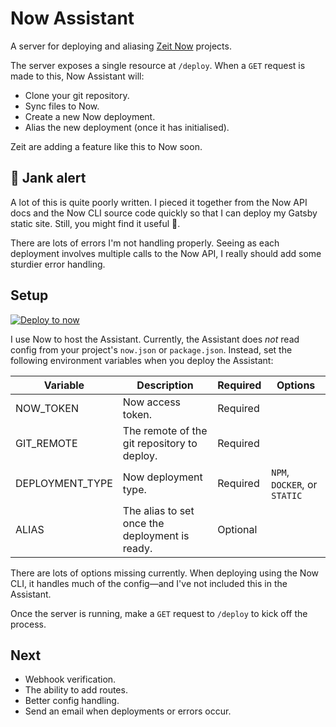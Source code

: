 # Now Assistant

A server for deploying and aliasing [Zeit Now](https://now.sh) projects.

The server exposes a single resource at `/deploy`. When a `GET` request is made
to this, Now Assistant will:

- Clone your git repository.
- Sync files to Now.
- Create a new Now deployment.
- Alias the new deployment (once it has initialised).

Zeit are adding a feature like this to Now soon.

## 🚨 Jank alert

A lot of this is quite poorly written. I pieced it together from the Now
API docs and the Now CLI source code quickly so that I can deploy my Gatsby
static site. Still, you might find it useful 🤷‍.

There are lots of errors I'm not handling properly. Seeing as each deployment
involves multiple calls to the Now API, I really should add some sturdier error
handling.

## Setup

[![Deploy to now](https://deploy.now.sh/static/button.svg)](https://deploy.now.sh/?repo=https://github.com/juice49/now-assistant&env=NOW_TOKEN&env=GIT_REMOTE&env=ALIAS)

I use Now to host the Assistant. Currently, the Assistant does *not* read
config from your project's `now.json` or `package.json`. Instead, set the following
environment variables when you deploy the Assistant:

| Variable | Description | Required | Options |
|---|---|---|---|
| NOW_TOKEN | Now access token. | Required | |
| GIT_REMOTE | The remote of the git repository to deploy. | Required | |
| DEPLOYMENT_TYPE | Now deployment type. | Required | `NPM`, `DOCKER`, or `STATIC` |
| ALIAS | The alias to set once the deployment is ready. | Optional | |

There are lots of options missing currently. When deploying using the Now CLI,
it handles much of the config—and I've not included this in the Assistant.

Once the server is running, make a `GET` request to `/deploy` to kick off the
process.

## Next

- Webhook verification.
- The ability to add routes.
- Better config handling.
- Send an email when deployments or errors occur.
